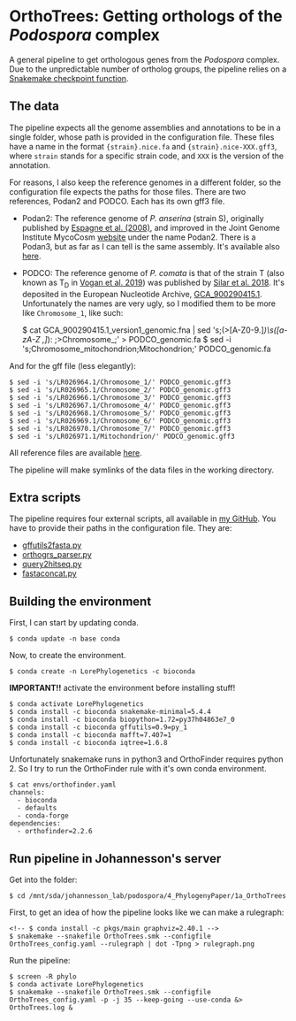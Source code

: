 # OrthoTrees: Getting orthologs of the *Podospora* complex

A general pipeline to get orthologous genes from the *Podospora* complex. Due to the unpredictable number of ortholog groups, the pipeline relies on a [Snakemake checkpoint function](https://snakemake.readthedocs.io/en/stable/snakefiles/rules.html?fbclid=IwAR1v29DPDpWqve6yRlnc5vob2uIsxCfZt-NSjxfTtbaOZa4TFRuuqn8VbEk#data-dependent-conditional-execution).

## The data

The pipeline expects all the genome assemblies and annotations to be in a single folder, whose path is provided in the configuration file. These files have a name in the format `{strain}.nice.fa` and `{strain}.nice-XXX.gff3`, where `strain` stands for a specific strain code, and `XXX` is the version of the annotation. 

For reasons, I also keep the reference genomes in a different folder, so the configuration file expects the paths for those files. There are two references, Podan2 and PODCO. Each has its own gff3 file.

- Podan2: The reference genome of *P. anserina* (strain S), originally published by [Espagne et al. (2008)](https://www.ncbi.nlm.nih.gov/pmc/articles/PMC2441463/), and improved in the Joint Genome Institute MycoCosm [website](https://genome.jgi.doe.gov/programs/fungi/index.jsf) under the name Podan2. There is a Podan3, but as far as I can tell is the same assembly. It's available also [here](https://github.com/johannessonlab/SpokPaper/blob/master/Fig4_S3_Backcrosses/extras/Podan2_AssemblyScaffoldsmt.fa).

- PODCO: The reference genome of *P. comata* is that of the strain T (also known as T<sub>D</sub> in [Vogan et al. 2019](https://elifesciences.org/articles/46454)) was published by [Silar et al. 2018](https://link.springer.com/article/10.1007/s00438-018-1497-3). It's deposited in the European Nucleotide Archive, [GCA_900290415.1](https://www.ebi.ac.uk/ena/data/view/GCA_900290415.1). Unfortunately the names are very ugly, so I modified them to be more like `Chromosome_1`, like such:

    $ cat GCA_900290415.1_version1_genomic.fna | sed 's;\(>[A-Z0-9\.]*\)\s\([a-zA-Z ,]*\): ;>Chromosome_;' > PODCO_genomic.fa
    $ sed -i 's;Chromosome_mitochondrion;Mitochondrion;' PODCO_genomic.fa

And for the gff file (less elegantly):

    $ sed -i 's/LR026964.1/Chromosome_1/' PODCO_genomic.gff3
    $ sed -i 's/LR026965.1/Chromosome_2/' PODCO_genomic.gff3
    $ sed -i 's/LR026966.1/Chromosome_3/' PODCO_genomic.gff3
    $ sed -i 's/LR026967.1/Chromosome_4/' PODCO_genomic.gff3
    $ sed -i 's/LR026968.1/Chromosome_5/' PODCO_genomic.gff3
    $ sed -i 's/LR026969.1/Chromosome_6/' PODCO_genomic.gff3
    $ sed -i 's/LR026970.1/Chromosome_7/' PODCO_genomic.gff3
    $ sed -i 's/LR026971.1/Mitochondrion/' PODCO_genomic.gff3

All reference files are available [here](https://github.com/johannessonlab/SpokPaper/tree/master/Fig1_3SppNetwork/references).

The pipeline will make symlinks of the data files in the working directory. 

## Extra scripts

The pipeline requires four external scripts, all available in [my GitHub](https://github.com/SLAment/Genomics). You have to provide their paths in the configuration file. They are:

- [gffutils2fasta.py](https://github.com/SLAment/Genomics/blob/master/GenomeAnnotation/gffutils2fasta.py)
- [orthogrs_parser.py](https://github.com/SLAment/Genomics/blob/master/Phylogenetics/orthogrs_parser.py)
- [query2hitseq.py](https://github.com/SLAment/Genomics/blob/master/BLAST/query2hitseq.py)
- [fastaconcat.py](https://github.com/SLAment/Genomics/blob/master/FastaManipulation/fastaconcat.py)

## Building the environment

First, I can start by updating conda.

    $ conda update -n base conda

Now, to create the environment.

    $ conda create -n LorePhylogenetics -c bioconda

**IMPORTANT!!** activate the environment before installing stuff! 
    
    $ conda activate LorePhylogenetics
    $ conda install -c bioconda snakemake-minimal=5.4.4
    $ conda install -c bioconda biopython=1.72=py37h04863e7_0
    $ conda install -c bioconda gffutils=0.9=py_1
    $ conda install -c bioconda mafft=7.407=1
    $ conda install -c bioconda iqtree=1.6.8

Unfortunately snakemake runs in python3 and OrthoFinder requires python 2. So I try to run the OrthoFinder rule with it's own conda environment.

    $ cat envs/orthofinder.yaml
    channels:
      - bioconda
      - defaults
      - conda-forge
    dependencies:
      - orthofinder=2.2.6

## Run pipeline in Johannesson's server

Get into the folder:

    $ cd /mnt/sda/johannesson_lab/podospora/4_PhylogenyPaper/1a_OrthoTrees

First, to get an idea of how the pipeline looks like we can make a rulegraph:
    
    <!-- $ conda install -c pkgs/main graphviz=2.40.1 -->
    $ snakemake --snakefile OrthoTrees.smk --configfile OrthoTrees_config.yaml --rulegraph | dot -Tpng > rulegraph.png

Run the pipeline:

    $ screen -R phylo
    $ conda activate LorePhylogenetics
    $ snakemake --snakefile OrthoTrees.smk --configfile OrthoTrees_config.yaml -p -j 35 --keep-going --use-conda &> OrthoTrees.log &


